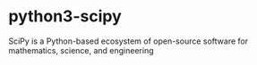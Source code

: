 python3-scipy
=============

SciPy is a Python-based ecosystem of open-source software for mathematics, science, and engineering
